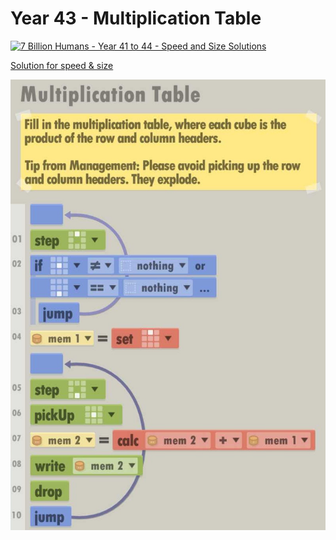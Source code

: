 # Year 43 - Multiplication Table

[![7 Billion Humans - Year 41 to 44 - Speed and Size Solutions](https://img.youtube.com/vi/uiThLg0lm5Y/0.jpg)](https://www.youtube.com/watch?v=uiThLg0lm5Y&t=740s)

[Solution for speed & size](solution.txt)

![Solution for speed & size](solution.JPEG "Year 43")